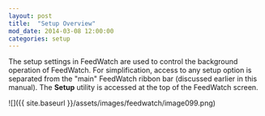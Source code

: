 ```yaml
---
layout: post
title:  "Setup Overview"
mod_date: 2014-03-08 12:00:00
categories: setup
---
```


The setup settings in FeedWatch are used to control the background operation of FeedWatch. For simplification, access to any setup option is separated from the "main" FeedWatch ribbon bar (discussed earlier in this manual). The **Setup** utility is accessed at the top of the FeedWatch screen.

![]({{ site.baseurl }}/assets/images/feedwatch/image099.png)
